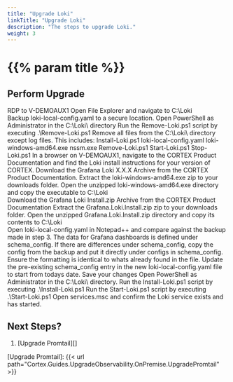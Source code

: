 ```yaml
---
title: "Upgrade Loki"
linkTitle: "Upgrade Loki"
description: "The steps to upgrade Loki."
weight: 3
---
```


# {{% param title %}}

## Perform Upgrade

RDP to V-DEMOAUX1
Open File Explorer and navigate to C:\Loki\
Backup loki-local-config.yaml to a secure location.
Open PowerShell as Administrator in the C:\Loki\ directory
Run the Remove-Loki.ps1 script by executing .\Remove-Loki.ps1
Remove all files from the C:\Loki\ directory except log files. This includes:
Install-Loki.ps1
loki-local-config.yaml
loki-windows-amd64.exe
nssm.exe
Remove-Loki.ps1
Start-Loki.ps1
Stop-Loki.ps1
In a browser on V-DEMOAUX1, navigate to the CORTEX Product Documentation and find the Loki install instructions for your version of CORTEX.
Download the Grafana Loki X.X.X Archive from the CORTEX Product Documentation.
Extract the loki-windows-amd64.exe zip to your downloads folder.
Open the unzipped loki-windows-amd64.exe directory and copy the executable to C:\Loki\
Download the Grafana Loki Install.zip Archive from the CORTEX Product Documentation
Extract the Grafana.Loki.Install.zip zip to your downloads folder.
Open the unzipped Grafana.Loki.Install.zip directory and copy its contents to C:\Loki\
Open loki-local-config.yaml in Notepad++ and compare against the backup made in step 3.
The data for Grafana dashboards is defined under schema_config.
If there are differences under schema_config, copy the config from the backup and put it directly under configs in schema_config. Ensure the formatting is identical to whats already found in the file.
Update the pre-existing schema_config entry in the new loki-local-config.yaml file to start from todays date.
Save your changes
Open PowerShell as Administrator in the C:\Loki\ directory.
Run the Install-Loki.ps1 script by executing .\Install-Loki.ps1
Run the Start-Loki.ps1 script by executing .\Start-Loki.ps1
Open services.msc and confirm the Loki service exists and has started.

## Next Steps?

1. [Upgrade Promtail][]

[Upgrade Promtail]: {{< url path="Cortex.Guides.UpgradeObservability.OnPremise.UpgradePromtail" >}}
